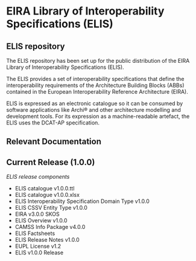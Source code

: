 # EIRA Library of Interoperability Specifications (ELIS)

## ELIS repository
The ELIS repository has been set up for the public distribution of the EIRA Library of Interoperability Specifications (ELIS). 

The ELIS provides a set of interoperability specifications that define the interoperability requirements of the Architecture Building Blocks (ABBs) contained in the European Interoperability Reference Architecture (EIRA). 

ELIS is expressed as an electronic catalogue so it can be consumed by software applications like Archi® and other architecture modelling and development tools. For its expression as a machine-readable artefact, the ELIS uses the DCAT-AP specification.

## Relevant Documentation
<h2>
  <b>Current Release (1.0.0)</b> 
</h2>

<i>ELIS release components </i>

<ul>
  <li>ELIS catalogue v1.0.0.ttl</li>
<li>ELIS catalogue v1.0.0.xlsx</li>
<li>ELIS Interoperability Specification Domain Type v1.0.0</li>
<li>ELIS CSSV Entity Type v1.0.0</li>
<li>EIRA v3.0.0 SKOS</li>
<li>ELIS Overview v1.0.0</li>
<li>CAMSS Info Package v4.0.0</li>
  <li>ELIS Factsheets </li>
<li>ELIS Release Notes v1.0.0</li>
<li>EUPL License v1.2</li>
<li>ELIS v1.0.0 Release</li>
</ul>

  
